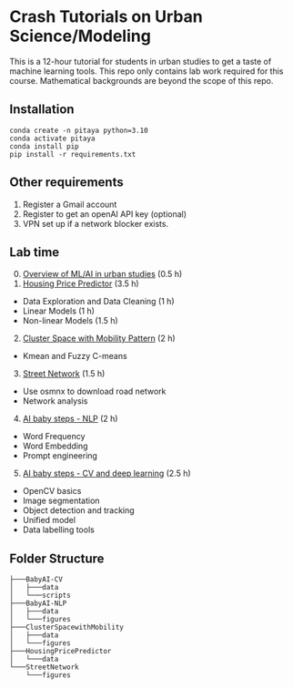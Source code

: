 # Crash Tutorials on Urban Science/Modeling
This is a 12-hour tutorial for students in urban studies to get a taste of machine learning tools.
This repo only contains lab work required for this course. Mathematical backgrounds are beyond the scope of this repo.

## Installation
```
conda create -n pitaya python=3.10
conda activate pitaya
conda install pip
pip install -r requirements.txt
```
## Other requirements
1. Register a Gmail account
2. Register to get an openAI API key (optional)
3. VPN set up if a network blocker exists.

## Lab time
0. [Overview of ML/AI in urban studies](https://docs.google.com/presentation/d/1Qe5HpvrHvt2qUsnCyHGmEX-InD7OgYgSMav3nXh15ec/edit?usp=sharing) (0.5 h)
1. [Housing Price Predictor](https://github.com/brookefzy/pitaya/tree/main/HousingPricePredictor) (3.5 h)
* Data Exploration and Data Cleaning (1 h)
* Linear Models (1 h)
* Non-linear Models (1.5 h)
2. [Cluster Space with Mobility Pattern](https://github.com/brookefzy/pitaya/tree/main/ClusterSpacewithMobility) (2 h)
* Kmean and Fuzzy C-means
3. [Street Network](https://github.com/brookefzy/pitaya/tree/main/StreetNetwork) (1.5 h)
* Use osmnx to download road network
* Network analysis
4. [AI baby steps - NLP](https://github.com/brookefzy/pitaya/tree/main/BabyAI-NLP) (2 h)
* Word Frequency
* Word Embedding
* Prompt engineering
5. [AI baby steps - CV and deep learning](https://github.com/brookefzy/pitaya/tree/main/BabyAI-CV)  (2.5 h)
* OpenCV basics
* Image segmentation
* Object detection and tracking
* Unified model
* Data labelling tools

## Folder Structure
```
├───BabyAI-CV
│   ├───data
│   └───scripts
├───BabyAI-NLP
│   ├───data
│   └───figures
├───ClusterSpacewithMobility
│   ├───data
│   └───figures
├───HousingPricePredictor
│   └───data
└───StreetNetwork
    └───figures
```
